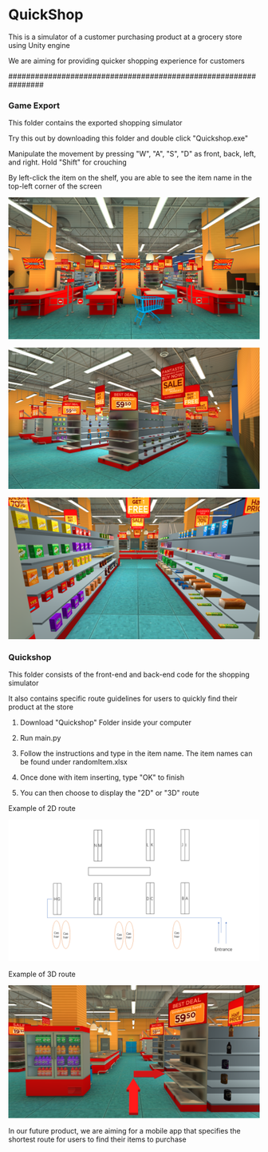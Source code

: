 # QuickShop
This is a simulator of a customer purchasing product at a grocery store using Unity engine

We are aiming for providing quicker shopping experience for customers

################################################################

### Game Export

This folder contains the exported shopping simulator

Try this out by downloading this folder and double click "Quickshop.exe"

Manipulate the movement by pressing "W", "A", "S", "D" as front, back, left, and right.
Hold "Shift" for crouching

By left-click the item on the shelf, you are able to see the item name in the top-left corner of the screen

![image](/Image/1.png)

![image](/Image/2.png)

![image](/Image/3.png)

### Quickshop

This folder consists of the front-end and back-end code for the shopping simulator

It also contains specific route guidelines for users to quickly find their product at the store

1. Download "Quickshop" Folder inside your computer

2. Run main.py

3. Follow the instructions and type in the item name. The item names can be found under randomItem.xlsx

4. Once done with item inserting, type "OK" to finish

5. You can then choose to display the "2D" or "3D" route

Example of 2D route

![image](/Image/4.png)

Example of 3D route

![image](/Image/5.png)

In our future product, we are aiming for a mobile app that specifies the shortest route for users to find their items to purchase
